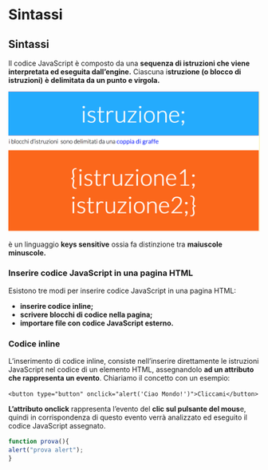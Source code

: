 # Sintassi

## Sintassi

Il codice JavaScript è composto da una **sequenza di istruzioni che viene interpretata ed eseguita dall’engine.**  Ciascuna i**struzione \(o blocco di istruzioni\)** **è delimitata da un punto e virgola.**  

![](.gitbook/assets/schermata-2019-04-14-alle-16.43.33.png)

 è un linguaggio **keys sensitive** ossia fa distinzione tra **maiuscole minuscole.**

### **Inserire codice JavaScript in una pagina HTML**

Esistono tre modi per inserire codice JavaScript in una pagina HTML:

* **inserire codice inline;**
* **scrivere blocchi di codice nella pagina;**
* **importare file con codice JavaScript esterno.**

### Codice inline

L’inserimento di codice inline, consiste nell’inserire direttamente le istruzioni JavaScript nel codice di un elemento HTML, assegnandolo **ad un attributo che rappresenta un evento**. Chiariamo il concetto con un esempio:

`<button type="button" onclick="alert('Ciao Mondo!')">Cliccami</button>`

**L’attributo onclick** rappresenta l’evento del **clic sul pulsante del mous**e, quindi in corrispondenza di questo evento verrà analizzato ed eseguito il codice JavaScript assegnato.  

```javascript
function prova(){
alert("prova alert");
}

```

